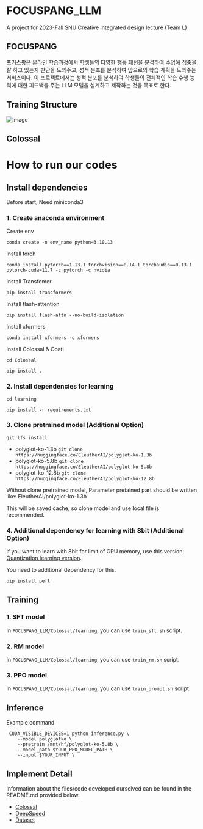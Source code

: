 # FOCUSPANG_LLM

A project for 2023-Fall SNU Creative integrated design lecture (Team L)

## FOCUSPANG

포커스팡은 온라인 학습과정에서 학생들의 다양한 행동 패턴을 분석하여 수업에 집중을 잘 하고 있는지 판단을 도와주고, 성적 분포를 분석하여 앞으로의 학습 계획을 도와주는 서비스이다.
이 프로젝트에서는 성적 분포를 분석하여 학생들의 전체적인 학습 수행 능력에 대한 피드백을 주는 LLM 모델을 설계하고 제작하는 것을 목표로 한다.

##

## Training Structure

![image](https://github.com/retato-snu/FOCUSPANG_LLM/assets/50572383/ce8d17fa-2d49-4939-a2bd-94ef1a56c810)

## Colossal

# How to run our codes

## Install dependencies

Before start, Need miniconda3

### 1. Create anaconda environment

Create env

`conda create -n env_name python=3.10.13`

Install torch

`conda install pytorch==1.13.1 torchvision==0.14.1 torchaudio==0.13.1 pytorch-cuda=11.7 -c pytorch -c nvidia`

Install Transfomer

`pip install transformers`

Install flash-attention

`pip install flash-attn --no-build-isolation`

Install xformers

`conda install xformers -c xformers`

Install Colossal & Coati

`cd Colossal`

`pip install .`

### 2. Install dependencies for learning

`cd learning`

`pip install -r requirements.txt`

### 3. Clone pretrained model (Additional Option)

`git lfs install`

- polyglot-ko-1.3b `git clone https://huggingface.co/EleutherAI/polyglot-ko-1.3b`
- polyglot-ko-5.8b `git clone https://huggingface.co/EleutherAI/polyglot-ko-5.8b`
- polyglot-ko-12.8b `git clone https://huggingface.co/EleutherAI/polyglot-ko-12.8b`

Without clone pretrained model, Parameter pretained part should be written like: EleutherAI/polyglot-ko-1.3b

This will be saved cache, so clone model and use local file is recommended.

### 4. Additional dependency for learning with 8bit (Additional Option)

If you want to learn with 8bit for limit of GPU memory, use this version: [Quantization learning version](https://github.com/retato-snu/FOCUSPANG_LLM/tree/colossal_load8bit).

You need to additional dependency for this.

`pip install peft`

## Training

### 1. SFT model

In `FOCUSPANG_LLM/Colossal/learning`, you can use `train_sft.sh` script.

### 2. RM model

In `FOCUSPANG_LLM/Colossal/learning`, you can use `train_rm.sh` script.

### 3. PPO model

In `FOCUSPANG_LLM/Colossal/learning`, you can use `train_prompt.sh` script.

## Inference

Example command

```
 CUDA_VISIBLE_DEVICES=1 python inference.py \
    --model polyglotko \
    --pretrain /mnt/hf/polyglot-ko-5.8b \
    --model_path $YOUR_PPO_MODEL_PATH \
    --input $YOUR_INPUT \
```

## Implement Detail

Information about the files/code developed ourselved can be found in the README.md provided below.

- [Colossal](https://github.com/retato-snu/FOCUSPANG_LLM/blob/master/Colossal/README.md)
- [DeepSpeed](https://github.com/retato-snu/FOCUSPANG_LLM/blob/master/DeepSpeed/README.md)
- [Dataset](https://github.com/retato-snu/FOCUSPANG_LLM/blob/master/dataset/README.md)
